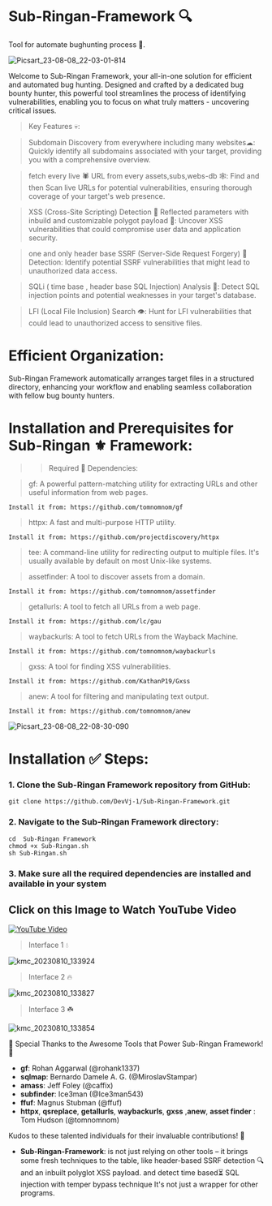 # Sub-Ringan-Framework 🔍
Tool for automate bughunting process 🍭.

![Picsart_23-08-08_22-03-01-814](https://github.com/DevVj-1/Sub-Ringan-Framework/assets/106962581/a00e8f43-2d20-43ea-922e-c8cc3da42fd7)

Welcome to Sub-Ringan Framework, your all-in-one solution for efficient and automated bug hunting. Designed and crafted by a dedicated bug bounty hunter, this powerful tool streamlines the process of identifying vulnerabilities, enabling you to focus on what truly matters - uncovering critical issues.

> Key Features 💀:

> Subdomain  Discovery from everywhere including many websites☁:
Quickly identify all subdomains associated with your target, providing you with a comprehensive overview.

> fetch every live 🕷 URL from every assets,subs,webs-db 🕸:
Find and then Scan live URLs for potential vulnerabilities, ensuring thorough coverage of your target's web presence.

> XSS (Cross-Site Scripting) Detection 👑 Reflected parameters with inbuild and customizable polygot payload 🦄: 
Uncover XSS vulnerabilities that could compromise user data and application security.

>  one and only header base SSRF (Server-Side Request Forgery) 🔎 Detection:
Identify potential SSRF vulnerabilities that might lead to unauthorized data access.

> SQLi ( time base , header base SQL Injection) Analysis 🌈:
Detect SQL injection points and potential weaknesses in your target's database.

> LFI (Local File Inclusion) Search 👁:
Hunt for LFI vulnerabilities that could lead to unauthorized access to sensitive files.


# Efficient Organization:
Sub-Ringan Framework automatically arranges target files in a structured directory, enhancing your workflow and enabling seamless collaboration with fellow bug bounty hunters.

# Installation and Prerequisites for Sub-Ringan ⚜️ Framework:

>> Required 🛐 Dependencies:

> gf: A powerful pattern-matching utility for extracting URLs and other useful information from web pages. 
```
Install it from: https://github.com/tomnomnom/gf
```
> httpx: A fast and multi-purpose HTTP utility. 
```
Install it from: https://github.com/projectdiscovery/httpx
```
> tee: A command-line utility for redirecting output to multiple files. It's usually available by default on most Unix-like systems.


> assetfinder: A tool to discover assets from a domain.
```
Install it from: https://github.com/tomnomnom/assetfinder
```
> getallurls: A tool to fetch all URLs from a web page.
```
Install it from: https://github.com/lc/gau
```
> waybackurls: A tool to fetch URLs from the Wayback Machine. 
```
Install it from: https://github.com/tomnomnom/waybackurls
```
> gxss: A tool for finding XSS vulnerabilities. 
```
Install it from: https://github.com/KathanP19/Gxss
```
> anew: A tool for filtering and manipulating text output.
```
Install it from: https://github.com/tomnomnom/anew
```
![Picsart_23-08-08_22-08-30-090](https://github.com/DevVj-1/Sub-Ringan-Framework/assets/106962581/e048d639-2bb5-4818-a754-64b2165944c6)

# Installation ✅ Steps:

### 1. Clone the Sub-Ringan Framework repository from GitHub:

```
git clone https://github.com/DevVj-1/Sub-Ringan-Framework.git
```
### 2. Navigate to the Sub-Ringan Framework directory:
```
cd  Sub-Ringan Framework 
chmod +x Sub-Ringan.sh
sh Sub-Ringan.sh
```
### 3. Make sure all the required dependencies are installed and available in your system

##  Click on this Image to Watch YouTube Video

[![YouTube Video](https://img.youtube.com/vi/19MVxXFJxwc/0.jpg)](https://www.youtube.com/watch?v=19MVxXFJxwc)

> Interface 1 💧

 ![kmc_20230810_133924](https://github.com/DevVj-1/Sub-Ringan-Framework/assets/106962581/28457274-f181-4d73-be61-1570c5f3e17a)


> Interface 2 🔥

![kmc_20230810_133827](https://github.com/DevVj-1/Sub-Ringan-Framework/assets/106962581/e3d4c193-5830-488b-b9cd-1b6d248d3a3d)


> Interface 3 ☘️

![kmc_20230810_133854](https://github.com/DevVj-1/Sub-Ringan-Framework/assets/106962581/e169d552-3c1b-4848-8fce-b9d2b552cc25)

🙌 Special Thanks to the Awesome Tools that Power Sub-Ringan Framework! 🙌

- **gf**: Rohan Aggarwal (@rohank1337)
- **sqlmap**: Bernardo Damele A. G. (@MiroslavStampar)
- **amass**: Jeff Foley (@caffix)
- **subfinder**: Ice3man (@Ice3man543)
- **ffuf**: Magnus Stubman (@ffuf)
- **httpx**, **qsreplace**, **getallurls**, **waybackurls**, **gxss** ,**anew**, **asset finder** : Tom Hudson (@tomnomnom)

Kudos to these talented individuals for their invaluable contributions! 🌟

- **Sub-Ringan-Framework**:  is  not just relying on other tools – it brings some fresh techniques to the table, like header-based SSRF detection 🔍 and an inbuilt polyglot XSS payload. 
and detect time based⏳ SQL injection with temper bypass  technique
It's not just a wrapper for other programs.

